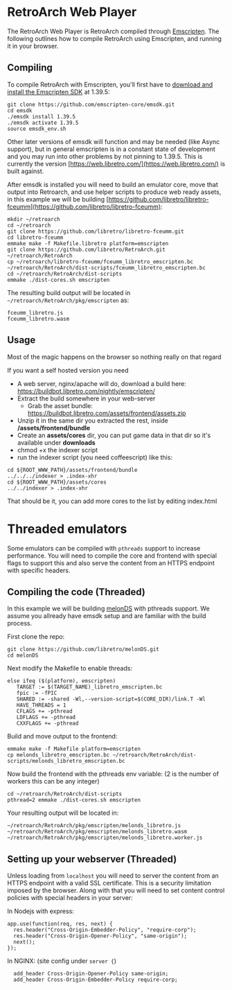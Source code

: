 # RetroArch Web Player

The RetroArch Web Player is RetroArch compiled through [Emscripten](http://kripken.github.io/emscripten-site/). The following outlines how to compile RetroArch using Emscripten, and running it in your browser.

## Compiling

To compile RetroArch with Emscripten, you'll first have to [download and install the Emscripten SDK](http://kripken.github.io/emscripten-site/docs/getting_started/downloads.html) at 1.39.5:

```
git clone https://github.com/emscripten-core/emsdk.git
cd emsdk
./emsdk install 1.39.5
./emsdk activate 1.39.5
source emsdk_env.sh
```

Other later versions of emsdk will function and may be needed (like Async support), but in general emscripten is in a constant state of development and you may run into other problems by not pinning to 1.39.5. This is currently the version [https://web.libretro.com/](https://web.libretro.com/) is built against.

After emsdk is installed you will need to build an emulator core, move that output into Retroarch, and use helper scripts to produce web ready assets, in this example we will be building [https://github.com/libretro/libretro-fceumm](https://github.com/libretro/libretro-fceumm):

```
mkdir ~/retroarch
cd ~/retroarch
git clone https://github.com/libretro/libretro-fceumm.git
cd libretro-fceumm
emmake make -f Makefile.libretro platform=emscripten
git clone https://github.com/libretro/RetroArch.git ~/retroarch/RetroArch
cp ~/retroarch/libretro-fceumm/fceumm_libretro_emscripten.bc ~/retroarch/RetroArch/dist-scripts/fceumm_libretro_emscripten.bc
cd ~/retroarch/RetroArch/dist-scripts
emmake ./dist-cores.sh emscripten
```

The resulting build output will be located in `~/retroarch/RetroArch/pkg/emscripten` as:

```
fceumm_libretro.js
fceumm_libretro.wasm
```

## Usage

Most of the magic happens on the browser so nothing really on that regard

If you want a self hosted version you need
- A web server, nginx/apache will do, download a build here: 
  https://buildbot.libretro.com/nightly/emscripten/
- Extract the build somewhere in your web-server 
  - Grab the asset bundle:
  https://buildbot.libretro.com/assets/frontend/assets.zip
- Unzip it in the same dir you extracted the rest, inside **/assets/frontend/bundle**
- Create an **assets/cores** dir, you can put game data in that dir so it's available under **downloads**
- chmod +x the indexer script
- run the indexer script (you need coffeescript) like this:
```
cd ${ROOT_WWW_PATH}/assets/frontend/bundle
../../../indexer > .index-xhr
cd ${ROOT_WWW_PATH}/assets/cores
../../indexer > .index-xhr
```

That should be it, you can add more cores to the list by editing index.html

# Threaded emulators

Some emulators can be compiled with `pthreads` support to increase performance. You will need to compile the core and frontend with special flags to support this and also serve the content from an HTTPS endpoint with specific headers.

## Compiling the code (Threaded)

In this example we will be building [melonDS](https://github.com/libretro/melonDS) with pthreads support. We assume you allready have emsdk setup and are familiar with the build process.

First clone the repo:

```
git clone https://github.com/libretro/melonDS.git
cd melonDS
```

Next modify the Makefile to enable threads:

```
else ifeq ($(platform), emscripten)
   TARGET := $(TARGET_NAME)_libretro_emscripten.bc
   fpic := -fPIC
   SHARED := -shared -Wl,--version-script=$(CORE_DIR)/link.T -Wl
   HAVE_THREADS = 1
   CFLAGS += -pthread
   LDFLAGS += -pthread
   CXXFLAGS += -pthread
```

Build and move output to the frontend:

```
emmake make -f Makefile platform=emscripten
cp melonds_libretro_emscripten.bc ~/retroarch/RetroArch/dist-scripts/melonds_libretro_emscripten.bc
```

Now build the frontend with the pthreads env variable: (2 is the number of workers this can be any integer)

```
cd ~/retroarch/RetroArch/dist-scripts
pthread=2 emmake ./dist-cores.sh emscripten
```

Your resulting output will be located in:

```
~/retroarch/RetroArch/pkg/emscripten/melonds_libretro.js
~/retroarch/RetroArch/pkg/emscripten/melonds_libretro.wasm
~/retroarch/RetroArch/pkg/emscripten/melonds_libretro.worker.js
```

## Setting up your webserver (Threaded)

Unless loading from `localhost` you will need to server the content from an HTTPS endpoint with a valid SSL certificate. This is a security limitation imposed by the browser. Along with that you will need to set content control policies with special headers in your server: 

In Nodejs with express:

```
app.use(function(req, res, next) {
  res.header("Cross-Origin-Embedder-Policy", "require-corp");
  res.header("Cross-Origin-Opener-Policy", "same-origin");
  next();
});
```

In NGINX: (site config under `server {`)

```
  add_header Cross-Origin-Opener-Policy same-origin;
  add_header Cross-Origin-Embedder-Policy require-corp;
```
